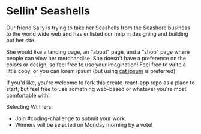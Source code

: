 # Sellin' Seashells

Our friend Sally is trying to take her Seashells from the Seashore business to the world wide web and has enlisted our help in designing and building out her site. 

She would like a landing page, an "about" page, and a "shop" page where people can view her merchandise. She doesn't have a preference on the colors or design, so feel free to use your imagination! Feel free to write a little copy, or you can lorem ipsum (but using [cat ipsum](http://www.catipsum.com/) is preferred)

If you'd like, you're welcome to fork this create-react-app repo as a place to start, but feel free to use something web-based or whatever you're most comfortable with!

Selecting Winners:
- Join #coding-challenge to submit your work.
- Winners will be selected on Monday morning by a vote!